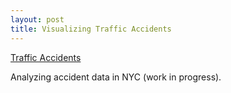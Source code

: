 ```yaml
---
layout: post
title: Visualizing Traffic Accidents
---
```


[Traffic Accidents](https://github.com/JoomiK/Accidents/blob/master/Accidents.ipynb)

Analyzing accident data in NYC (work in progress).
